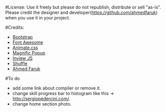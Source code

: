 
#License: 
Use it freely but please do not republish, distribute or sell "as-is". Please credit the designer and developer(https://github.com/ahmedfaruk) when you use it in your project.

#Credits: 
- <a href="http://getbootstrap.com/" target="_blank">Bootstrap</a>
- <a href="https://fortawesome.github.io/Font-Awesome/" target="_blank">Font Awesome</a>
- <a href="https://daneden.github.io/animate.css/" target="_blank">Animate.css</a>
- <a href="http://dimsemenov.com/plugins/magnific-popup/" target="_blank">Magnific Popup</a>
- <a href="https://github.com/protonet/jquery.inview" target="_blank">Inview JS</a>
- <a href="http://vestride.github.io/Shuffle/" target="_blank">Shuffle</a>
- <a href="https://github.com/ahmedfaruk" target="_blank">Ahmed Faruk</a>


#To do
- add some link about compiler or remove it.
- change skill progress bar to histogram like this -> http://sergiopedercini.com/.
- change home section photo.
